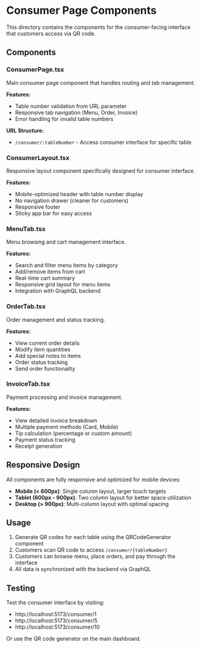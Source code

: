 # Consumer Page Components

This directory contains the components for the consumer-facing interface that customers access via QR code.

## Components

### ConsumerPage.tsx
Main consumer page component that handles routing and tab management.

**Features:**
- Table number validation from URL parameter
- Responsive tab navigation (Menu, Order, Invoice)
- Error handling for invalid table numbers

**URL Structure:**
- `/consumer/:tableNumber` - Access consumer interface for specific table

### ConsumerLayout.tsx
Responsive layout component specifically designed for consumer interface.

**Features:**
- Mobile-optimized header with table number display
- No navigation drawer (cleaner for customers)
- Responsive footer
- Sticky app bar for easy access

### MenuTab.tsx
Menu browsing and cart management interface.

**Features:**
- Search and filter menu items by category
- Add/remove items from cart
- Real-time cart summary
- Responsive grid layout for menu items
- Integration with GraphQL backend

### OrderTab.tsx
Order management and status tracking.

**Features:**
- View current order details
- Modify item quantities
- Add special notes to items
- Order status tracking
- Send order functionality

### InvoiceTab.tsx
Payment processing and invoice management.

**Features:**
- View detailed invoice breakdown
- Multiple payment methods (Card, Mobile)
- Tip calculation (percentage or custom amount)
- Payment status tracking
- Receipt generation

## Responsive Design

All components are fully responsive and optimized for mobile devices:

- **Mobile (< 600px)**: Single column layout, larger touch targets
- **Tablet (600px - 900px)**: Two column layout for better space utilization
- **Desktop (> 900px)**: Multi-column layout with optimal spacing

## Usage

1. Generate QR codes for each table using the QRCodeGenerator component
2. Customers scan QR code to access `/consumer/{tableNumber}`
3. Customers can browse menu, place orders, and pay through the interface
4. All data is synchronized with the backend via GraphQL

## Testing

Test the consumer interface by visiting:
- http://localhost:5173/consumer/1
- http://localhost:5173/consumer/5
- http://localhost:5173/consumer/10

Or use the QR code generator on the main dashboard.
